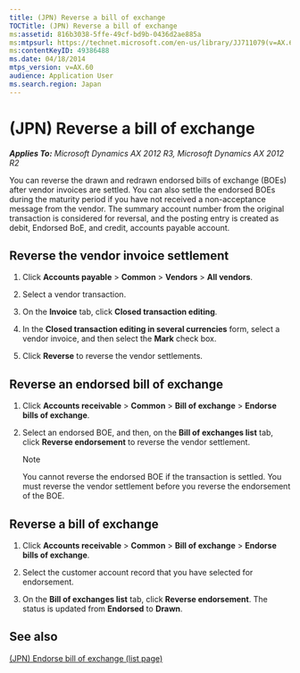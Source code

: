 ```yaml
---
title: (JPN) Reverse a bill of exchange
TOCTitle: (JPN) Reverse a bill of exchange
ms:assetid: 816b3038-5ffe-49cf-bd9b-0436d2ae885a
ms:mtpsurl: https://technet.microsoft.com/en-us/library/JJ711079(v=AX.60)
ms:contentKeyID: 49386488
ms.date: 04/18/2014
mtps_version: v=AX.60
audience: Application User
ms.search.region: Japan
---
```


# (JPN) Reverse a bill of exchange 


_**Applies To:** Microsoft Dynamics AX 2012 R3, Microsoft Dynamics AX 2012 R2_

You can reverse the drawn and redrawn endorsed bills of exchange (BOEs) after vendor invoices are settled. You can also settle the endorsed BOEs during the maturity period if you have not received a non-acceptance message from the vendor. The summary account number from the original transaction is considered for reversal, and the posting entry is created as debit, Endorsed BoE, and credit, accounts payable account.

## Reverse the vendor invoice settlement

1.  Click **Accounts payable** \> **Common** \> **Vendors** \> **All vendors**.

2.  Select a vendor transaction.

3.  On the **Invoice** tab, click **Closed transaction editing**.

4.  In the **Closed transaction editing in several currencies** form, select a vendor invoice, and then select the **Mark** check box.

5.  Click **Reverse** to reverse the vendor settlements.

## Reverse an endorsed bill of exchange

1.  Click **Accounts receivable** \> **Common** \> **Bill of exchange** \> **Endorse bills of exchange**.

2.  Select an endorsed BOE, and then, on the **Bill of exchanges list** tab, click **Reverse endorsement** to reverse the vendor settlement.
    

    > [!NOTE]
    > <P>You cannot reverse the endorsed BOE if the transaction is settled. You must reverse the vendor settlement before you reverse the endorsement of the BOE.</P>



## Reverse a bill of exchange

1.  Click **Accounts receivable** \> **Common** \> **Bill of exchange** \> **Endorse bills of exchange**.

2.  Select the customer account record that you have selected for endorsement.

3.  On the **Bill of exchanges list** tab, click **Reverse endorsement**. The status is updated from **Endorsed** to **Drawn**.

## See also

[(JPN) Endorse bill of exchange (list page)](https://technet.microsoft.com/en-us/library/jj911067\(v=ax.60\))

  



